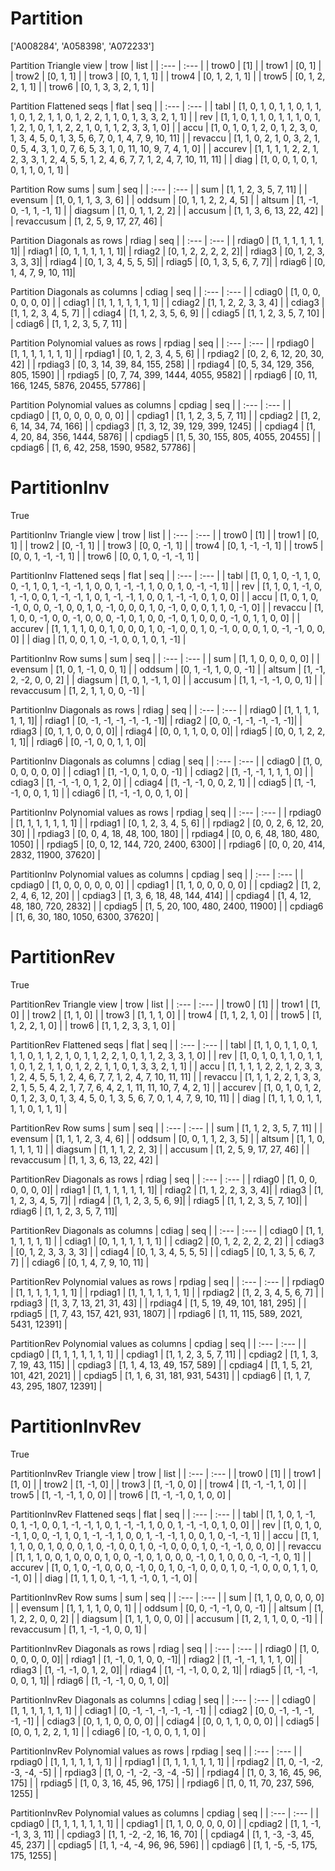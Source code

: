 # Partition
['A008284', 'A058398', 'A072233']

Partition Triangle view
| trow  |  list  |
| :---  |  :---  |
| trow0 | [1] |
| trow1 | [0, 1] |
| trow2 | [0, 1, 1] |
| trow3 | [0, 1, 1, 1] |
| trow4 | [0, 1, 2, 1, 1] |
| trow5 | [0, 1, 2, 2, 1, 1] |
| trow6 | [0, 1, 3, 3, 2, 1, 1] |

Partition Flattened seqs
| flat      |   seq  |
| :---      |  :---  |
| tabl     | [1, 0, 1, 0, 1, 1, 0, 1, 1, 1, 0, 1, 2, 1, 1, 0, 1, 2, 2, 1, 1, 0, 1, 3, 3, 2, 1, 1] |
| rev      | [1, 1, 0, 1, 1, 0, 1, 1, 1, 0, 1, 1, 2, 1, 0, 1, 1, 2, 2, 1, 0, 1, 1, 2, 3, 3, 1, 0] |
| accu     | [1, 0, 1, 0, 1, 2, 0, 1, 2, 3, 0, 1, 3, 4, 5, 0, 1, 3, 5, 6, 7, 0, 1, 4, 7, 9, 10, 11] |
| revaccu  | [1, 1, 0, 2, 1, 0, 3, 2, 1, 0, 5, 4, 3, 1, 0, 7, 6, 5, 3, 1, 0, 11, 10, 9, 7, 4, 1, 0] |
| accurev  | [1, 1, 1, 1, 2, 2, 1, 2, 3, 3, 1, 2, 4, 5, 5, 1, 2, 4, 6, 7, 7, 1, 2, 4, 7, 10, 11, 11] |
| diag     | [1, 0, 0, 1, 0, 1, 0, 1, 1, 0, 1, 1] |

Partition Row sums
| sum        |   seq  |
| :---       |  :---  |
| sum       | [1, 1, 2, 3, 5, 7, 11] |
| evensum   | [1, 0, 1, 1, 3, 3, 6] |
| oddsum    | [0, 1, 1, 2, 2, 4, 5] |
| altsum    | [1, -1, 0, -1, 1, -1, 1] |
| diagsum   | [1, 0, 1, 1, 2, 2] |
| accusum   | [1, 1, 3, 6, 13, 22, 42] |
| revaccusum | [1, 2, 5, 9, 17, 27, 46] |

Partition Diagonals as rows
| rdiag  |   seq  |
| :---   |  :---  |
| rdiag0 | [1, 1, 1, 1, 1, 1, 1]|
| rdiag1 | [0, 1, 1, 1, 1, 1, 1]|
| rdiag2 | [0, 1, 2, 2, 2, 2, 2]|
| rdiag3 | [0, 1, 2, 3, 3, 3, 3]|
| rdiag4 | [0, 1, 3, 4, 5, 5, 5]|
| rdiag5 | [0, 1, 3, 5, 6, 7, 7]|
| rdiag6 | [0, 1, 4, 7, 9, 10, 11]|

Partition Diagonals as columns
| cdiag  |   seq  |
| :---   |  :---  |
| cdiag0 | [1, 0, 0, 0, 0, 0, 0] |
| cdiag1 | [1, 1, 1, 1, 1, 1, 1] |
| cdiag2 | [1, 1, 2, 2, 3, 3, 4] |
| cdiag3 | [1, 1, 2, 3, 4, 5, 7] |
| cdiag4 | [1, 1, 2, 3, 5, 6, 9] |
| cdiag5 | [1, 1, 2, 3, 5, 7, 10] |
| cdiag6 | [1, 1, 2, 3, 5, 7, 11] |

Partition Polynomial values as rows
| rpdiag  |   seq  |
| :---    |  :---  |
| rpdiag0 | [1, 1, 1, 1, 1, 1, 1] |
| rpdiag1 | [0, 1, 2, 3, 4, 5, 6] |
| rpdiag2 | [0, 2, 6, 12, 20, 30, 42] |
| rpdiag3 | [0, 3, 14, 39, 84, 155, 258] |
| rpdiag4 | [0, 5, 34, 129, 356, 805, 1590] |
| rpdiag5 | [0, 7, 74, 399, 1444, 4055, 9582] |
| rpdiag6 | [0, 11, 166, 1245, 5876, 20455, 57786] |

Partition Polynomial values as columns
| cpdiag  |   seq  |
| :---    |  :---  |
| cpdiag0 | [1, 0, 0, 0, 0, 0, 0] |
| cpdiag1 | [1, 1, 2, 3, 5, 7, 11] |
| cpdiag2 | [1, 2, 6, 14, 34, 74, 166] |
| cpdiag3 | [1, 3, 12, 39, 129, 399, 1245] |
| cpdiag4 | [1, 4, 20, 84, 356, 1444, 5876] |
| cpdiag5 | [1, 5, 30, 155, 805, 4055, 20455] |
| cpdiag6 | [1, 6, 42, 258, 1590, 9582, 57786] |

# PartitionInv
True

PartitionInv Triangle view
| trow  |  list  |
| :---  |  :---  |
| trow0 | [1] |
| trow1 | [0, 1] |
| trow2 | [0, -1, 1] |
| trow3 | [0, 0, -1, 1] |
| trow4 | [0, 1, -1, -1, 1] |
| trow5 | [0, 0, 1, -1, -1, 1] |
| trow6 | [0, 0, 1, 0, -1, -1, 1] |

PartitionInv Flattened seqs
| flat      |   seq  |
| :---      |  :---  |
| tabl     | [1, 0, 1, 0, -1, 1, 0, 0, -1, 1, 0, 1, -1, -1, 1, 0, 0, 1, -1, -1, 1, 0, 0, 1, 0, -1, -1, 1] |
| rev      | [1, 1, 0, 1, -1, 0, 1, -1, 0, 0, 1, -1, -1, 1, 0, 1, -1, -1, 1, 0, 0, 1, -1, -1, 0, 1, 0, 0] |
| accu     | [1, 0, 1, 0, -1, 0, 0, 0, -1, 0, 0, 1, 0, -1, 0, 0, 0, 1, 0, -1, 0, 0, 0, 1, 1, 0, -1, 0] |
| revaccu  | [1, 1, 0, 0, -1, 0, 0, -1, 0, 0, 0, -1, 0, 1, 0, 0, -1, 0, 1, 0, 0, 0, -1, 0, 1, 1, 0, 0] |
| accurev  | [1, 1, 1, 1, 0, 0, 1, 0, 0, 0, 1, 0, -1, 0, 0, 1, 0, -1, 0, 0, 0, 1, 0, -1, -1, 0, 0, 0] |
| diag     | [1, 0, 0, 1, 0, -1, 0, 0, 1, 0, 1, -1] |

PartitionInv Row sums
| sum        |   seq  |
| :---       |  :---  |
| sum       | [1, 1, 0, 0, 0, 0, 0] |
| evensum   | [1, 0, 1, -1, 0, 0, 1] |
| oddsum    | [0, 1, -1, 1, 0, 0, -1] |
| altsum    | [1, -1, 2, -2, 0, 0, 2] |
| diagsum   | [1, 0, 1, -1, 1, 0] |
| accusum   | [1, 1, -1, -1, 0, 0, 1] |
| revaccusum | [1, 2, 1, 1, 0, 0, -1] |

PartitionInv Diagonals as rows
| rdiag  |   seq  |
| :---   |  :---  |
| rdiag0 | [1, 1, 1, 1, 1, 1, 1]|
| rdiag1 | [0, -1, -1, -1, -1, -1, -1]|
| rdiag2 | [0, 0, -1, -1, -1, -1, -1]|
| rdiag3 | [0, 1, 1, 0, 0, 0, 0]|
| rdiag4 | [0, 0, 1, 1, 0, 0, 0]|
| rdiag5 | [0, 0, 1, 2, 2, 1, 1]|
| rdiag6 | [0, -1, 0, 0, 1, 1, 0]|

PartitionInv Diagonals as columns
| cdiag  |   seq  |
| :---   |  :---  |
| cdiag0 | [1, 0, 0, 0, 0, 0, 0] |
| cdiag1 | [1, -1, 0, 1, 0, 0, -1] |
| cdiag2 | [1, -1, -1, 1, 1, 1, 0] |
| cdiag3 | [1, -1, -1, 0, 1, 2, 0] |
| cdiag4 | [1, -1, -1, 0, 0, 2, 1] |
| cdiag5 | [1, -1, -1, 0, 0, 1, 1] |
| cdiag6 | [1, -1, -1, 0, 0, 1, 0] |

PartitionInv Polynomial values as rows
| rpdiag  |   seq  |
| :---    |  :---  |
| rpdiag0 | [1, 1, 1, 1, 1, 1, 1] |
| rpdiag1 | [0, 1, 2, 3, 4, 5, 6] |
| rpdiag2 | [0, 0, 2, 6, 12, 20, 30] |
| rpdiag3 | [0, 0, 4, 18, 48, 100, 180] |
| rpdiag4 | [0, 0, 6, 48, 180, 480, 1050] |
| rpdiag5 | [0, 0, 12, 144, 720, 2400, 6300] |
| rpdiag6 | [0, 0, 20, 414, 2832, 11900, 37620] |

PartitionInv Polynomial values as columns
| cpdiag  |   seq  |
| :---    |  :---  |
| cpdiag0 | [1, 0, 0, 0, 0, 0, 0] |
| cpdiag1 | [1, 1, 0, 0, 0, 0, 0] |
| cpdiag2 | [1, 2, 2, 4, 6, 12, 20] |
| cpdiag3 | [1, 3, 6, 18, 48, 144, 414] |
| cpdiag4 | [1, 4, 12, 48, 180, 720, 2832] |
| cpdiag5 | [1, 5, 20, 100, 480, 2400, 11900] |
| cpdiag6 | [1, 6, 30, 180, 1050, 6300, 37620] |

# PartitionRev
True

PartitionRev Triangle view
| trow  |  list  |
| :---  |  :---  |
| trow0 | [1] |
| trow1 | [1, 0] |
| trow2 | [1, 1, 0] |
| trow3 | [1, 1, 1, 0] |
| trow4 | [1, 1, 2, 1, 0] |
| trow5 | [1, 1, 2, 2, 1, 0] |
| trow6 | [1, 1, 2, 3, 3, 1, 0] |

PartitionRev Flattened seqs
| flat      |   seq  |
| :---      |  :---  |
| tabl     | [1, 1, 0, 1, 1, 0, 1, 1, 1, 0, 1, 1, 2, 1, 0, 1, 1, 2, 2, 1, 0, 1, 1, 2, 3, 3, 1, 0] |
| rev      | [1, 0, 1, 0, 1, 1, 0, 1, 1, 1, 0, 1, 2, 1, 1, 0, 1, 2, 2, 1, 1, 0, 1, 3, 3, 2, 1, 1] |
| accu     | [1, 1, 1, 1, 2, 2, 1, 2, 3, 3, 1, 2, 4, 5, 5, 1, 2, 4, 6, 7, 7, 1, 2, 4, 7, 10, 11, 11] |
| revaccu  | [1, 1, 1, 2, 2, 1, 3, 3, 2, 1, 5, 5, 4, 2, 1, 7, 7, 6, 4, 2, 1, 11, 11, 10, 7, 4, 2, 1] |
| accurev  | [1, 0, 1, 0, 1, 2, 0, 1, 2, 3, 0, 1, 3, 4, 5, 0, 1, 3, 5, 6, 7, 0, 1, 4, 7, 9, 10, 11] |
| diag     | [1, 1, 1, 0, 1, 1, 1, 1, 0, 1, 1, 1] |

PartitionRev Row sums
| sum        |   seq  |
| :---       |  :---  |
| sum       | [1, 1, 2, 3, 5, 7, 11] |
| evensum   | [1, 1, 1, 2, 3, 4, 6] |
| oddsum    | [0, 0, 1, 1, 2, 3, 5] |
| altsum    | [1, 1, 0, 1, 1, 1, 1] |
| diagsum   | [1, 1, 1, 2, 2, 3] |
| accusum   | [1, 2, 5, 9, 17, 27, 46] |
| revaccusum | [1, 1, 3, 6, 13, 22, 42] |

PartitionRev Diagonals as rows
| rdiag  |   seq  |
| :---   |  :---  |
| rdiag0 | [1, 0, 0, 0, 0, 0, 0]|
| rdiag1 | [1, 1, 1, 1, 1, 1, 1]|
| rdiag2 | [1, 1, 2, 2, 3, 3, 4]|
| rdiag3 | [1, 1, 2, 3, 4, 5, 7]|
| rdiag4 | [1, 1, 2, 3, 5, 6, 9]|
| rdiag5 | [1, 1, 2, 3, 5, 7, 10]|
| rdiag6 | [1, 1, 2, 3, 5, 7, 11]|

PartitionRev Diagonals as columns
| cdiag  |   seq  |
| :---   |  :---  |
| cdiag0 | [1, 1, 1, 1, 1, 1, 1] |
| cdiag1 | [0, 1, 1, 1, 1, 1, 1] |
| cdiag2 | [0, 1, 2, 2, 2, 2, 2] |
| cdiag3 | [0, 1, 2, 3, 3, 3, 3] |
| cdiag4 | [0, 1, 3, 4, 5, 5, 5] |
| cdiag5 | [0, 1, 3, 5, 6, 7, 7] |
| cdiag6 | [0, 1, 4, 7, 9, 10, 11] |

PartitionRev Polynomial values as rows
| rpdiag  |   seq  |
| :---    |  :---  |
| rpdiag0 | [1, 1, 1, 1, 1, 1, 1] |
| rpdiag1 | [1, 1, 1, 1, 1, 1, 1] |
| rpdiag2 | [1, 2, 3, 4, 5, 6, 7] |
| rpdiag3 | [1, 3, 7, 13, 21, 31, 43] |
| rpdiag4 | [1, 5, 19, 49, 101, 181, 295] |
| rpdiag5 | [1, 7, 43, 157, 421, 931, 1807] |
| rpdiag6 | [1, 11, 115, 589, 2021, 5431, 12391] |

PartitionRev Polynomial values as columns
| cpdiag  |   seq  |
| :---    |  :---  |
| cpdiag0 | [1, 1, 1, 1, 1, 1, 1] |
| cpdiag1 | [1, 1, 2, 3, 5, 7, 11] |
| cpdiag2 | [1, 1, 3, 7, 19, 43, 115] |
| cpdiag3 | [1, 1, 4, 13, 49, 157, 589] |
| cpdiag4 | [1, 1, 5, 21, 101, 421, 2021] |
| cpdiag5 | [1, 1, 6, 31, 181, 931, 5431] |
| cpdiag6 | [1, 1, 7, 43, 295, 1807, 12391] |

# PartitionInvRev
True

PartitionInvRev Triangle view
| trow  |  list  |
| :---  |  :---  |
| trow0 | [1] |
| trow1 | [1, 0] |
| trow2 | [1, -1, 0] |
| trow3 | [1, -1, 0, 0] |
| trow4 | [1, -1, -1, 1, 0] |
| trow5 | [1, -1, -1, 1, 0, 0] |
| trow6 | [1, -1, -1, 0, 1, 0, 0] |

PartitionInvRev Flattened seqs
| flat      |   seq  |
| :---      |  :---  |
| tabl     | [1, 1, 0, 1, -1, 0, 1, -1, 0, 0, 1, -1, -1, 1, 0, 1, -1, -1, 1, 0, 0, 1, -1, -1, 0, 1, 0, 0] |
| rev      | [1, 0, 1, 0, -1, 1, 0, 0, -1, 1, 0, 1, -1, -1, 1, 0, 0, 1, -1, -1, 1, 0, 0, 1, 0, -1, -1, 1] |
| accu     | [1, 1, 1, 1, 0, 0, 1, 0, 0, 0, 1, 0, -1, 0, 0, 1, 0, -1, 0, 0, 0, 1, 0, -1, -1, 0, 0, 0] |
| revaccu  | [1, 1, 1, 0, 0, 1, 0, 0, 0, 1, 0, 0, -1, 0, 1, 0, 0, 0, -1, 0, 1, 0, 0, 0, -1, -1, 0, 1] |
| accurev  | [1, 0, 1, 0, -1, 0, 0, 0, -1, 0, 0, 1, 0, -1, 0, 0, 0, 1, 0, -1, 0, 0, 0, 1, 1, 0, -1, 0] |
| diag     | [1, 1, 1, 0, 1, -1, 1, -1, 0, 1, -1, 0] |

PartitionInvRev Row sums
| sum        |   seq  |
| :---       |  :---  |
| sum       | [1, 1, 0, 0, 0, 0, 0] |
| evensum   | [1, 1, 1, 1, 0, 0, 1] |
| oddsum    | [0, 0, -1, -1, 0, 0, -1] |
| altsum    | [1, 1, 2, 2, 0, 0, 2] |
| diagsum   | [1, 1, 1, 0, 0, 0] |
| accusum   | [1, 2, 1, 1, 0, 0, -1] |
| revaccusum | [1, 1, -1, -1, 0, 0, 1] |

PartitionInvRev Diagonals as rows
| rdiag  |   seq  |
| :---   |  :---  |
| rdiag0 | [1, 0, 0, 0, 0, 0, 0]|
| rdiag1 | [1, -1, 0, 1, 0, 0, -1]|
| rdiag2 | [1, -1, -1, 1, 1, 1, 0]|
| rdiag3 | [1, -1, -1, 0, 1, 2, 0]|
| rdiag4 | [1, -1, -1, 0, 0, 2, 1]|
| rdiag5 | [1, -1, -1, 0, 0, 1, 1]|
| rdiag6 | [1, -1, -1, 0, 0, 1, 0]|

PartitionInvRev Diagonals as columns
| cdiag  |   seq  |
| :---   |  :---  |
| cdiag0 | [1, 1, 1, 1, 1, 1, 1] |
| cdiag1 | [0, -1, -1, -1, -1, -1, -1] |
| cdiag2 | [0, 0, -1, -1, -1, -1, -1] |
| cdiag3 | [0, 1, 1, 0, 0, 0, 0] |
| cdiag4 | [0, 0, 1, 1, 0, 0, 0] |
| cdiag5 | [0, 0, 1, 2, 2, 1, 1] |
| cdiag6 | [0, -1, 0, 0, 1, 1, 0] |

PartitionInvRev Polynomial values as rows
| rpdiag  |   seq  |
| :---    |  :---  |
| rpdiag0 | [1, 1, 1, 1, 1, 1, 1] |
| rpdiag1 | [1, 1, 1, 1, 1, 1, 1] |
| rpdiag2 | [1, 0, -1, -2, -3, -4, -5] |
| rpdiag3 | [1, 0, -1, -2, -3, -4, -5] |
| rpdiag4 | [1, 0, 3, 16, 45, 96, 175] |
| rpdiag5 | [1, 0, 3, 16, 45, 96, 175] |
| rpdiag6 | [1, 0, 11, 70, 237, 596, 1255] |

PartitionInvRev Polynomial values as columns
| cpdiag  |   seq  |
| :---    |  :---  |
| cpdiag0 | [1, 1, 1, 1, 1, 1, 1] |
| cpdiag1 | [1, 1, 0, 0, 0, 0, 0] |
| cpdiag2 | [1, 1, -1, -1, 3, 3, 11] |
| cpdiag3 | [1, 1, -2, -2, 16, 16, 70] |
| cpdiag4 | [1, 1, -3, -3, 45, 45, 237] |
| cpdiag5 | [1, 1, -4, -4, 96, 96, 596] |
| cpdiag6 | [1, 1, -5, -5, 175, 175, 1255] |

